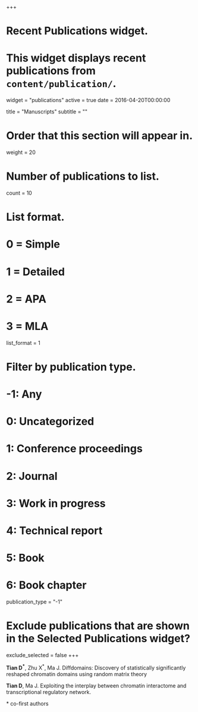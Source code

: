 +++
# Recent Publications widget.
# This widget displays recent publications from `content/publication/`.
widget = "publications"
active = true
date = 2016-04-20T00:00:00

title = "Manuscripts"
subtitle = ""

# Order that this section will appear in.
weight = 20

# Number of publications to list.
count = 10

# List format.
#   0 = Simple
#   1 = Detailed
#   2 = APA
#   3 = MLA
list_format = 1

# Filter by publication type.
# -1: Any
#  0: Uncategorized
#  1: Conference proceedings
#  2: Journal
#  3: Work in progress
#  4: Technical report
#  5: Book
#  6: Book chapter
publication_type = "-1"

# Exclude publications that are shown in the Selected Publications widget?
exclude_selected = false
+++

**Tian D<sup>*</sup>**, Zhu X<sup>*</sup>, Ma J.  Diffdomains: Discovery of statistically significantly reshaped chromatin domains using random matrix theory

**Tian D**, Ma J. Exploiting the interplay between chromatin interactome and transcriptional regulatory network.

\* co-first authors

[1]: https://www.biorxiv.org/content/10.1101/542092v1

